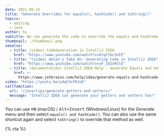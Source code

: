 ```yaml
---
date: 2021-05-31
title: "Generate Overrides for equals(), hashCode() and toString()"
topics:
  - editing
  - java
author: hs
subtitle: We can generate the code to override the equals and hashCode methods.
thumbnail: ./thumbnail.png
seealso:
  - title: (video) CodeGeneration in IntelliJ IDEA
    href: "https://www.youtube.com/watch?v=btqCYUc3nFE"
  - title: "(video) Helen's Take On: Generating Code in IntelliJ IDEA"
    href: "https://www.youtube.com/watch?v=vF_18ZsM1lE"
  - title: (documentation) IntelliJ IDEA Help - Generate Equals and HashCode Wizard
    href: >-
      https://www.jetbrains.com/help/idea/generate-equals-and-hashcode-wizard.html
video: "https://youtu.be/y4qCSsYKJoE"
callToAction:
  url: "/java/tips/generate-getters-and-setters/"
  message: "IntelliJ IDEA can generate your getters and setters too!"
---
```


You can use <kbd>⌘N</kbd> (macOS) / <kbd>Alt+Insert</kbd> (Windows/Linux) for the _Generate_ menu and then select `equals() and hashCode()`. You can also use the same shortcut again and select `toString()` to override that method as well.

{% cta %}
